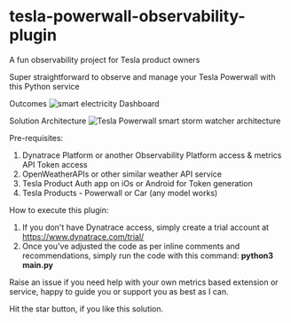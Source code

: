 # tesla-powerwall-observability-plugin
A fun observability project for Tesla product owners

Super straightforward to observe and manage your Tesla Powerwall with this Python service

Outcomes
![smart electricity Dashboard](https://user-images.githubusercontent.com/45892212/124455528-095c2500-ddcd-11eb-95e1-fc64c8f884bc.png)

Solution Architecture
![Tesla Powerwall smart storm watcher architecture](https://user-images.githubusercontent.com/45892212/124455542-0d884280-ddcd-11eb-9492-09ee11dd5676.png)

Pre-requisites:
1. Dynatrace Platform or another Observability Platform access & metrics API Token access
2. OpenWeatherAPIs or other similar weather API service
3. Tesla Product Auth app on iOs or Android for Token generation
4. Tesla Products - Powerwall or Car (any model works)

How to execute this plugin:
1. If you don't have Dynatrace access, simply create a trial account at https://www.dynatrace.com/trial/
2. Once you've adjusted the code as per inline comments and recommendations, simply run the code with this command: **python3 main.py**

Raise an issue if you need help with your own metrics based extension or service, happy to guide you or support you as best as I can. 

Hit the star button, if you like this solution. 
